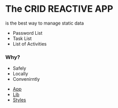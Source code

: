 # The CRID REACTIVE APP

is the best way to manage static data

- Password List
- Task List
- List of Activities

### Why?

- Safely
- Locally
- Convenirntly

* [App]("./app/README.md")
* [Lib]("./lib/README.md")
* [Styles]("./styles/README.md")
